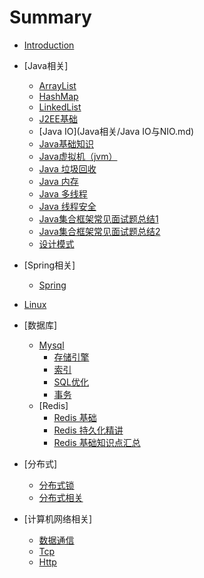 # Summary

* [Introduction](README.md)

* [Java相关]
    * [ArrayList](Java相关/ArrayList.md)
    * [HashMap](Java相关/HashMap.md)
    * [LinkedList](Java相关/LinkedList.md)
    * [J2EE基础](Java相关/J2EE基础知识.md)
    * [Java IO](Java相关/Java IO与NIO.md)
    * [Java基础知识](Java相关/Java基础知识.md)
    * [Java虚拟机（jvm）](Java相关/Java虚拟机（jvm）.md)
    * [Java 垃圾回收](Java相关/搞定JVM垃圾回收就是这么简单.md)
    * [Java 内存](Java相关/可能是把Java内存区域讲的最清楚的一篇文章.md)
    * [Java 多线程](Java相关/多线程系列.md)
    * [Java 线程安全](Java相关/thread-safe.md)
    * [Java集合框架常见面试题总结1](Java相关/Java集合框架常见面试题总结.md)
    * [Java集合框架常见面试题总结2](Java相关/这几道Java集合框架面试题几乎必问.md)
    * [设计模式](Java相关/设计模式.md)

* [Spring相关]
    * [Spring](主流框架/Spring学习与面试.md)

* [Linux](操作系统/后端程序员必备的Linux基础知识.md)

* [数据库]
    * [Mysql](数据存储/Mysql/MySQL.md)
        * [存储引擎](数据存储/Mysql/Engine.md)
        * [索引](数据存储/Mysql/Index.md)
        * [SQL优化](数据存储/Mysql/SQL.md)
        * [事务](数据存储/Mysql/Transaction.md)
    * [Redis]
        * [Redis 基础](数据存储/Redis.md)
        * [Redis 持久化精讲](数据存储/春夏秋冬又一春之Redis持久化.md)
        * [Redis 基础知识点汇总](数据存储/Redis常见知识点.md)

* [分布式]
    * [分布式锁](架构/distributed.md)
    * [分布式相关](架构/分布式.md)

* [计算机网络相关]
    * [数据通信](计算机网络与数据通信/数据通信(RESTful、RPC、消息队列).md)
    * [Tcp](计算机网络与数据通信/tcp.md)
    * [Http](计算机网络与数据通信/http.md)
